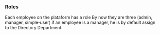 ### Roles
Each employee on the plataform has a role
By now they are three (admin, manager, simple-user)
if an employee is a manager, he is by default assign to the Directory Department.